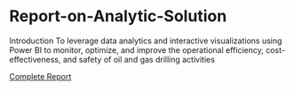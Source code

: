 # Report-on-Analytic-Solution

Introduction
To leverage data analytics and interactive visualizations using Power BI to monitor, optimize, and improve the operational efficiency, cost-effectiveness, and safety of oil and gas drilling activities

[Complete Report](https://github.com/chinedu360i/Report-on-Analytic-Solution/blob/main/Report%20on%20Analytic%20Solution.pdf)
